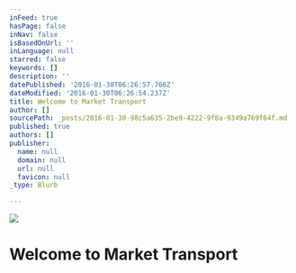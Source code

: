 ```yaml
---
inFeed: true
hasPage: false
inNav: false
isBasedOnUrl: ''
inLanguage: null
starred: false
keywords: []
description: ''
datePublished: '2016-01-30T06:26:57.766Z'
dateModified: '2016-01-30T06:26:54.237Z'
title: Welcome to Market Transport
author: []
sourcePath: _posts/2016-01-30-98c5a635-2be9-4222-9f8a-9349a769f64f.md
published: true
authors: []
publisher:
  name: null
  domain: null
  url: null
  favicon: null
_type: Blurb

---
```

![](https://s3-us-west-2.amazonaws.com/the-grid-img/p/bd83935acda363ecba9a2a23c1721deb6f01b129.jpg)

# Welcome to Market Transport